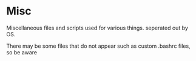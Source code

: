# Misc

Miscellaneous files and scripts used for various things. seperated out by OS.

There may be some files that do not appear such as custom .bashrc files, so be aware
